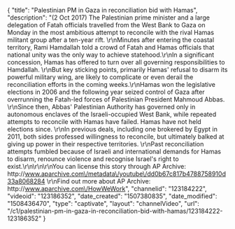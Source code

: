 {
    "title": "Palestinian PM in Gaza in reconciliation bid with Hamas",
    "description": "(2 Oct 2017) The Palestinian prime minister and a large delegation of Fatah officials travelled from the West Bank to Gaza on Monday in the most ambitious attempt to reconcile with the rival Hamas militant group after a ten-year rift. \r\nMinutes after entering the coastal territory, Rami Hamdallah told a crowd of Fatah and Hamas officials that national unity was the only way to achieve statehood.\r\nIn a significant concession, Hamas has offered to turn over all governing responsibilities to Hamdallah. \r\nBut key sticking points, primarily Hamas' refusal to disarm its powerful military wing, are likely to complicate or even derail the reconciliation efforts in the coming weeks.\r\nHamas won the legislative elections in 2006 and the following year seized control of Gaza after overrunning the Fatah-led forces of Palestinian President Mahmoud Abbas. \r\nSince then, Abbas' Palestinian Authority has governed only in autonomous enclaves of the Israeli-occupied West Bank, while repeated attempts to reconcile with Hamas have failed. Hamas have not held elections since. \r\nIn previous deals, including one brokered by Egypt in 2011, both sides professed willingness to reconcile, but ultimately balked at giving up power in their respective territories. \r\nPast reconciliation attempts fumbled because of Israeli and international demands for Hamas to disarm, renounce violence and recognise Israel's right to exist.\r\n\r\n\r\nYou can license this story through AP Archive: http:\/\/www.aparchive.com\/metadata\/youtube\/dd0b67c817b4788758910d33a8068284 \r\nFind out more about AP Archive: http:\/\/www.aparchive.com\/HowWeWork",
    "channelid": "123184222",
    "videoid": "123186352",
    "date_created": "1507380835",
    "date_modified": "1508436470",
    "type": "captivate",
    "layout": "channelVideo",
    "url": "\/c1\/palestinian-pm-in-gaza-in-reconciliation-bid-with-hamas\/123184222-123186352"
}